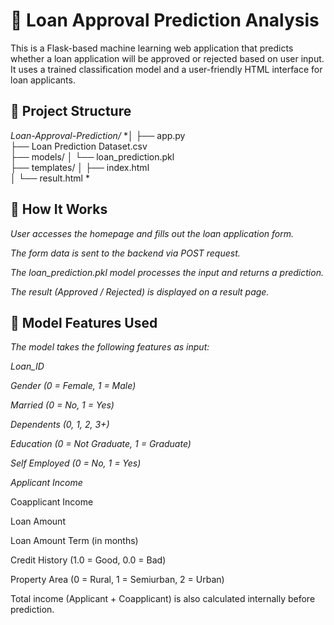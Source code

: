 # 🏦 Loan Approval Prediction Analysis
This is a Flask-based machine learning web application that predicts whether a loan application will be approved or rejected based on user input. It uses a trained classification model and a user-friendly HTML interface for loan applicants.

## 📂 Project Structure
*Loan-Approval-Prediction/*
*│
├── app.py                         
├── Loan Prediction Dataset.csv    
├── models/
│   └── loan_prediction.pkl        
├── templates/
│   ├── index.html                 
│   └── result.html               *

## 🚀 How It Works
*User accesses the homepage and fills out the loan application form.*

*The form data is sent to the backend via POST request.*

*The loan_prediction.pkl model processes the input and returns a prediction.*

*The result (Approved / Rejected) is displayed on a result page.*

## 🧠 Model Features Used
*The model takes the following features as input:*

*Loan_ID*

*Gender (0 = Female, 1 = Male)*

*Married (0 = No, 1 = Yes)*

*Dependents (0, 1, 2, 3+)*

*Education (0 = Not Graduate, 1 = Graduate)*

*Self Employed (0 = No, 1 = Yes)*

*Applicant Income*

Coapplicant Income

Loan Amount

Loan Amount Term (in months)

Credit History (1.0 = Good, 0.0 = Bad)

Property Area (0 = Rural, 1 = Semiurban, 2 = Urban)

Total income (Applicant + Coapplicant) is also calculated internally before prediction.

